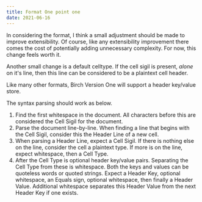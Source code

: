 ```yaml
---
title: Format One point one
date: 2021-06-16
---
```


In considering the format, I think a small adjustment should be made to improve extensibility. Of course, like any extensibility improvement there comes the cost of potentially adding unnecessary complexity. For now, this change feels worth it.

Another small change is a default celltype. If the cell sigil is present, _alone_ on it's line, then this line can be considered to be a plaintext cell header.

Like many other formats, Birch Version One will support a header key/value store.

The syntax parsing should work as below.

1. Find the first whitespace in the document. All characters before this are considered the Cell Sigil for the document.
2. Parse the document line-by-line. When finding a line that begins with the Cell Sigil, consider this the Header Line of a new cell.
3. When parsing a Header Line, expect a Cell Sigil. If there is nothing else on the line, consider the cell a plaintext type. If more is on the line, expect whitespace, then a Cell Type. 
4. After the Cell Type is optional header key/value pairs. Separating the Cell Type from these is whitespace. Both the keys and values can be quoteless words or quoted strings. Expect a Header Key, optional whitespace, an Equals sign, optional whitespace, then finally a Header Value. Additional whitespace separates this Header Value from the next Header Key if one exists.
